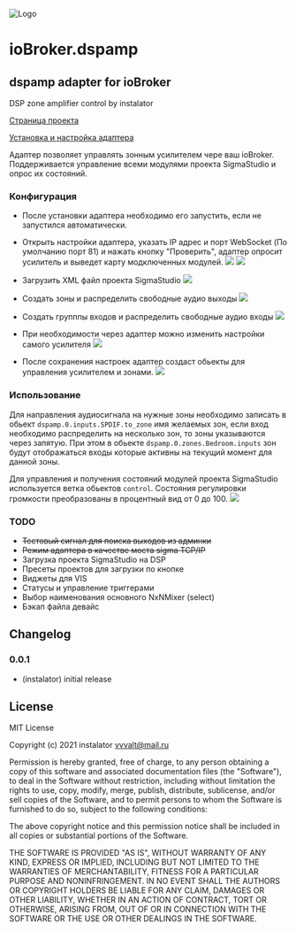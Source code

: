 ![Logo](admin/dspamp.png)
# ioBroker.dspamp

## dspamp adapter for ioBroker

DSP zone amplifier control by instalator

[Страница проекта](https://blog.instalator.ru/archives/category/dsp-%d1%83%d1%81%d0%b8%d0%bb%d0%b8%d1%82%d0%b5%d0%bb%d1%8c)

[Установка и настройка адаптера](https://blog.instalator.ru/archives/3518)

Адаптер позволяет управлять зонным усилителем чере ваш ioBroker.
Поддерживается управление всеми модулями проекта SigmaStudio и опрос их состояний. 

### Конфигурация

 - После установки адаптера необходимо его запустить, если не запустился автоматически.
 - Открыть настройки адаптера, указать IP адрес и порт WebSocket (По умолчанию порт 81) и нажать кнопку "Проверить", адаптер опросит усилитель и выведет карту модключенных модулей.
![](admin/img/config_1.png)
![](admin/img/config_8.png)

 - Загрузить XML файл проекта SigmaStudio
![](admin/img/config_2.png)

 - Создать зоны и распределить свободные аудио выходы
![](admin/img/config_3.png)

 - Создать групппы входов и распределить свободные аудио входы
![](admin/img/config_4.png)

- При необходимости через адаптер можно изменить настройки самого усилителя 
![](admin/img/config_5.png)

- После сохранения настроек адаптер создаст обьекты для управления усилителем и зонами.
![](admin/img/config_6.png)

### Использование

Для направления аудиосигнала на нужные зоны необходимо записать в обьект `dspamp.0.inputs.SPDIF.to_zone` имя желаемых зон, если вход необходимо распределить на несколько зон, то зоны указываются через запятую.
При этом в обьекте `dspamp.0.zones.Bedroom.inputs` зон будут отображаться входы которые активны на текущий момент для данной зоны. 

Для управления и получения состояний модулей проекта SigmaStudio используется ветка обьектов `control`. Состояния регулировки громкости преобразованы в процентный вид от 0 до 100.
![](admin/img/config_7.png)

### TODO

- ~~Тестовый сигнал для поиска выходов из админки~~
- ~~Режим адаптера в качестве моста sigma TCP/IP~~
- Загрузка проекта SigmaStudio на DSP
- Пресеты проектов для загрузки по кнопке
- Виджеты для VIS
- Статусы и управление триггерами
- Выбор наименования основного NxNMixer (select)
- Бэкап файла девайс

## Changelog

### 0.0.1
* (instalator) initial release

## License
MIT License

Copyright (c) 2021 instalator <vvvalt@mail.ru>

Permission is hereby granted, free of charge, to any person obtaining a copy
of this software and associated documentation files (the "Software"), to deal
in the Software without restriction, including without limitation the rights
to use, copy, modify, merge, publish, distribute, sublicense, and/or sell
copies of the Software, and to permit persons to whom the Software is
furnished to do so, subject to the following conditions:

The above copyright notice and this permission notice shall be included in all
copies or substantial portions of the Software.

THE SOFTWARE IS PROVIDED "AS IS", WITHOUT WARRANTY OF ANY KIND, EXPRESS OR
IMPLIED, INCLUDING BUT NOT LIMITED TO THE WARRANTIES OF MERCHANTABILITY,
FITNESS FOR A PARTICULAR PURPOSE AND NONINFRINGEMENT. IN NO EVENT SHALL THE
AUTHORS OR COPYRIGHT HOLDERS BE LIABLE FOR ANY CLAIM, DAMAGES OR OTHER
LIABILITY, WHETHER IN AN ACTION OF CONTRACT, TORT OR OTHERWISE, ARISING FROM,
OUT OF OR IN CONNECTION WITH THE SOFTWARE OR THE USE OR OTHER DEALINGS IN THE
SOFTWARE.